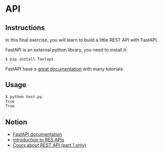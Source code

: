 # API

## Instructions

In this final exercise, you will learn to build a little REST API with FastAPI.

FastAPI is an external python library, you need to install it:

```bash
$ pip install fastapi
```

FastAPI have a [great documentation](https://fastapi.tiangolo.com/tutorial/first-steps/) with many tutorials.



## Usage

```bash
$ python test.py
True
True
```

## Notion

* [FastAPI documentation](https://fastapi.tiangolo.com/)
* [introduction to RES APIs](https://www.geeksforgeeks.org/rest-api-introduction/)
* [Cours about REST API (part 1 only)](https://openclassrooms.com/fr/courses/6031886-debutez-avec-les-api-rest)
